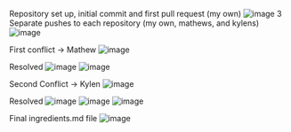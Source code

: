 Repository set up, initial commit and first pull request (my own)
![image](https://github.com/user-attachments/assets/12a822fa-fef1-4e9b-b613-4ee3151482a8)
3 Separate pushes to each repository (my own, mathews, and kylens)
![image](https://github.com/user-attachments/assets/6af266fd-e6ed-4e64-b00f-ade609d0f9df)

First conflict -> Mathew
![image](https://github.com/user-attachments/assets/2d4a3c29-f87f-492f-9d76-9ff2b904497d)

Resolved
![image](https://github.com/user-attachments/assets/07722e1f-e0bf-4872-8063-1250a4969035)
![image](https://github.com/user-attachments/assets/3e09b083-8131-45f6-a24c-2c9322ff590e)

Second Conflict -> Kylen
![image](https://github.com/user-attachments/assets/d3610857-d0e4-49b5-a100-20da8b2b7da2)

Resolved
![image](https://github.com/user-attachments/assets/ec4e2b79-d561-469a-a334-0874585f9909)
![image](https://github.com/user-attachments/assets/66c5743e-9e71-4841-85da-24207c64a1ce)
![image](https://github.com/user-attachments/assets/9764bf8c-f7d5-4854-8793-bf6041dc16fa)

Final ingredients.md file
![image](https://github.com/user-attachments/assets/58cf653f-83bc-49b7-877d-2cc97569127b)

